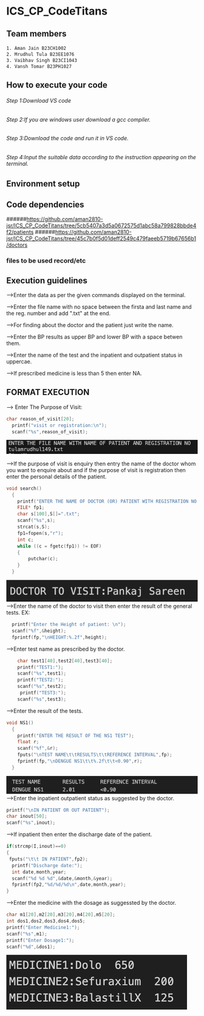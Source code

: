 # ICS_CP_CodeTitans

## Team members
```
1. Aman Jain B23CH1002
2. Mrudhul Tula B23EE1076
3. Vaibhav Singh B23CI1043
4. Vansh Tomar B23PH1027
```

## How to execute your code
###### Step 1:Download VS code
###### Step 2:If you are windows user download a gcc compiler.
###### Step 3:Download the code and run it in VS code.
###### Step 4:Input the suitable data according to the instruction appearing on the terminal.



## Environment setup

## Code dependencies
######https://github.com/aman2810-jsr/ICS_CP_CodeTitans/tree/5cb5407a3d5a0672575d1abc58a799828bbde4f2/patients
######https://github.com/aman2810-jsr/ICS_CP_CodeTitans/tree/45c7b0f5d01deff2549c479faeeb5719b67656b1/doctors


### files to be used record/etc

## Execution guidelines
-->Enter the data as per the given commands displayed on the terminal.

-->Enter the file name with no space between the firsta and last name and the reg. number and add ".txt" at the end.

-->For finding about the doctor and the patient just write the name.

-->Enter the BP results as upper BP and lower BP with a space betwen them.

-->Enter the name of the test and the inpatient and outpatient status in uppercae.

-->If  prescribed medicine is less than 5 then enter NA.

## FORMAT EXECUTION
--> Enter The Purpose of Visit:
```c
char reason_of_visit[20];
  printf("visit or registration:\n");
  scanf("%s",reason_of_visit);
```
![](screenshots/random.png)

-->If the purpose of visit is enquiry then entry the name of the doctor whom you want to enquire about and if the purpose of visit is registration then enter the personal details of the patient.
```c
void search()
  {
    printf("ENTER THE NAME OF DOCTOR (OR) PATIENT WITH REGISTRATION NO:");
    FILE* fp1;
    char s[100],S[]=".txt";
    scanf("%s",s);
    strcat(s,S);
    fp1=fopen(s,"r");
    int c;
    while ((c = fgetc(fp1)) != EOF) 
    {
        putchar(c);
    }
  }
```
![](screenshots/DOCTOR.png)
-->Enter the name of the doctor to visit then enter the result of the general tests.
EX:
```c
  printf("Enter the Height of patient: \n");
  scanf("%f",&height);
  fprintf(fp,"\nHEIGHT:%.2f",height);
```
-->Enter test name as prescribed by the doctor.
```c
    char test1[40],test2[40],test3[40];
    printf("TEST1:");
    scanf("%s",test1);
    printf("TEST2:");
    scanf("%s",test2);
     printf("TEST3:");
    scanf("%s",test3);
```
-->Enter the result of the tests.
```c
void NS1()
  {
    printf("ENTER THE RESULT OF THE NS1 TEST");
    float r;
    scanf("%f",&r);
    fputs("\nTEST NAME\t\tRESULTS\t\tREFERENCE INTERVAL",fp);
    fprintf(fp,"\nDENGUE NS1\t\t%.2f\t\t<0.90",r);
  }
```
![](screenshots/TESTS.png)
-->Enter the inpatient outpatient status as suggested by the doctor.
```c
printf("\nIN PATIENT OR OUT PATIENT");
char inout[50];
scanf("%s",inout);
```
-->If inpatient then enter the discharge date of the patient.
```c
if(strcmp(I,inout)==0)
{
 fputs("\t\t IN PATIENT",fp2);
  printf("Discharge date:");
  int date,month,year;
  scanf("%d %d %d",&date,&month,&year);
  fprintf(fp2,"%d/%d/%d\n",date,month,year);
}
```
-->Enter the medicine with the dosage as suggessted by the doctor.
```c
char m1[20],m2[20],m3[20],m4[20],m5[20];
int dos1,dos2,dos3,dos4,dos5;
printf("Enter Medicine1:");
scanf("%s",m1);
printf("Enter Dosage1:");
scanf("%d",&dos1);
```
![](screenshots/MEDICINE.png)











